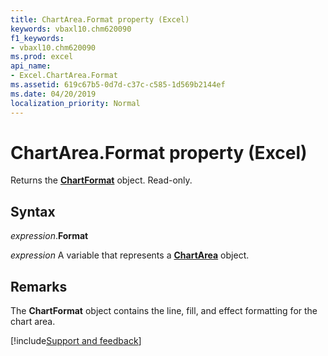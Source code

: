 ```yaml
---
title: ChartArea.Format property (Excel)
keywords: vbaxl10.chm620090
f1_keywords:
- vbaxl10.chm620090
ms.prod: excel
api_name:
- Excel.ChartArea.Format
ms.assetid: 619c67b5-0d7d-c37c-c585-1d569b2144ef
ms.date: 04/20/2019
localization_priority: Normal
---
```



# ChartArea.Format property (Excel)

Returns the **[ChartFormat](Excel.ChartFormat.md)** object. Read-only.


## Syntax

_expression_.**Format**

_expression_ A variable that represents a **[ChartArea](Excel.ChartArea(object).md)** object.


## Remarks

The **ChartFormat** object contains the line, fill, and effect formatting for the chart area.




[!include[Support and feedback](~/includes/feedback-boilerplate.md)]